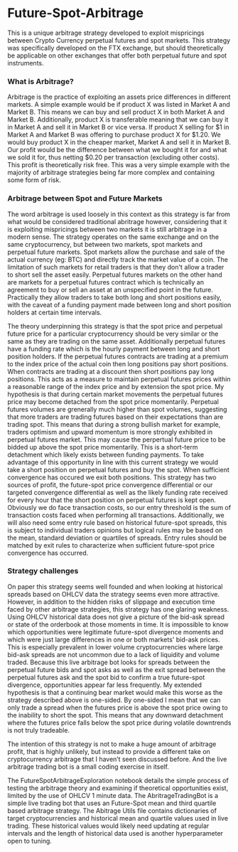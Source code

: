 # Future-Spot-Arbitrage

This is a unique arbitrage strategy developed to exploit mispricings between Crypto Currency perpetual futures and spot markets. This strategy was specifically developed on the FTX exchange, but should theoretically be applicable on other exchanges that offer both perpetual future and spot instruments.

### What is Arbitrage?
Arbitrage is the practice of exploiting an assets price differences in different markets. A simple example would be if product X was listed in Market A and Market B. This means we can buy and sell product X in both Market A and Market B. Additionally, product X is transferable meaning that we can buy it in Market A and sell it in Market B or vice versa. If product X selling for $1 in Market A and Market B was offering to purchase product X for $1.20. We would buy product X in the cheaper market, Market A and sell it in Market B. Our profit would be the difference between what we bought it for and what we sold it for, thus netting $0.20 per transaction (excluding other costs). This profit is theoretically risk free. This was a very simple example with the majority of arbitrage strategies being far more complex and containing some form of risk.

### Arbitrage between Spot and Future Markets
The word arbitrage is used loosely in this context as this strategy is far from what would be considered traditional abritrage however, considering that it is exploiting mispricings between two markets it is still arbitrage in a modern sense. The strategy operates on the same exchange and on the same cryptocurrency, but between two markets, spot markets and perpetual future markets. Spot markets allow the purchase and sale of the actual currency (eg: BTC) and directly track the market value of a coin. The limitation of such markets for retail traders is that they don't allow a trader to short sell the asset easily. Perpetual futures markets on the other hand are markets for a perpetual futures contract which is technically an agreement to buy or sell an asset at an unspecified point in the future. Practically they allow traders to take both long and short positions easily, with the caveat of a funding payment made between long and short position holders at certain time intervals.

The theory underpinning this strategy is that the spot price and perpetual future price for a particular cryptocurrency should be very similar or the same as they are trading on the same asset. Additionally perpetual futures have a funding rate which is the hourly payment between long and short position holders. If the perpetual futures contracts are trading at a premium to the index price of the actual coin then long positions pay short positions. When contracts are trading at a discount then short positions pay long positions. This acts as a measure to maintain perpetual futures prices within a reasonable range of the index price and by extension the spot price. My hypothesis is that during certain market movements the perpetual futures price may become detached from the spot price momentarily. Perpetual futures volumes are grenerally much higher than spot volumes, suggesting that more traders are trading futures based on their expectations than are trading spot. This means that during a strong bullish market for example, traders optimism and upward momentum is more strongly exhibited in perpetual futures market. This may cause the perpertual future price to be bidded up above the spot price momentarily. This is a short-term detachment which likely exists between funding payments. To take advantage of this opportunity in line with this current strategy we would take a short position on perpetual futures and buy the spot. When sufficient convergence has occured we exit both positions. This strategy has two sources of profit, the future-spot price convergence differential or our targeted convergence differential as well as the likely funding rate received for every hour that the short position on perpetual futures is kept open. Obviously we do face transaction costs, so our entry threshold is the sum of transaction costs faced when performing all transactions. Additionally, we will also need some entry rule based on historical future-spot spreads, this is subject to individual traders opinions but logical rules may be based on the mean, standard deviation or quartiles of spreads. Entry rules should be matched by exit rules to characterize when sufficient future-spot price convergence has occurred.

### Strategy challenges
On paper this strategy seems well founded and when looking at historical spreads based on OHLCV data the strategy seems even more attractive. However, in addition to the hidden risks of slippage and execution time faced by other arbitrage strategies, this strategy has one glaring weakness. Using OHLCV historical data does not give a picture of the bid-ask spread or state of the orderbook at those moments in time. It is impossible to know which opportunities were legitimate future-spot divergence moments and which were just large differences in one or both markets' bid-ask prices. This is especially prevalent in lower volume cryptocurrencies where large bid-ask spreads are not uncommon due to a lack of liquidity and volume traded. Because this live arbitrage bot looks for spreads between the perpetual future bids and spot asks as well as the exit spread between the perpetual futures ask and the spot bid to confirm a true future-spot divergence, opportunities appear far less frequently. My extended hypothesis is that a continuing bear market would make this worse as the strategy described above is one-sided. By one-sided I mean that we can only trade a spread when the futures price is above the spot price owing to the inability to short the spot. This means that any downward detachment where the futures price falls below the spot price during volatile downtrends is not truly tradeable. 

The intention of this strategy is not to make a huge amount of arbitrage profit, that is highly unlikely, but instead to provide a different take on cryptocurrency arbitrage that I haven’t seen discussed before. And the live arbitrage trading bot is a small coding exercise in itself.

The FutureSpotArbitrageExploration notebook details the simple process of testing the arbitrage theory and examining if theoretical opportunities exist, limited by the use of OHLCV 1 minute data. The AbritrageTradingBot is a simple live trading bot that uses an Future-Spot mean and third quartile based arbitrage strategy. The Abitrage Utils file contains dictionaries of target cryptocurrencies and historical mean and quartile values used in live trading. These historical values would likely need updating at regular intervals and the length of historical data used is another hyperparameter open to tuning.
